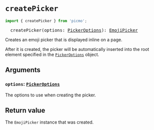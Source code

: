 # `createPicker`

```javascript
import { createPicker } from 'picmo';
```

<pre>
  createPicker(options: <a href="../types/picker-options">PickerOptions</a>): <a href="../classes/emoji-picker">EmojiPicker</a>
</pre>

Creates an emoji picker that is displayed inline on a page.

After it is created, the picker will be automatically inserted into the root element specified in the [`PickerOptions`](../types/picker-options) object.

## Arguments

### `options`: [`PickerOptions`](../types/picker-options)

The options to use when creating the picker.

## Return value

The `EmojiPicker` instance that was created.